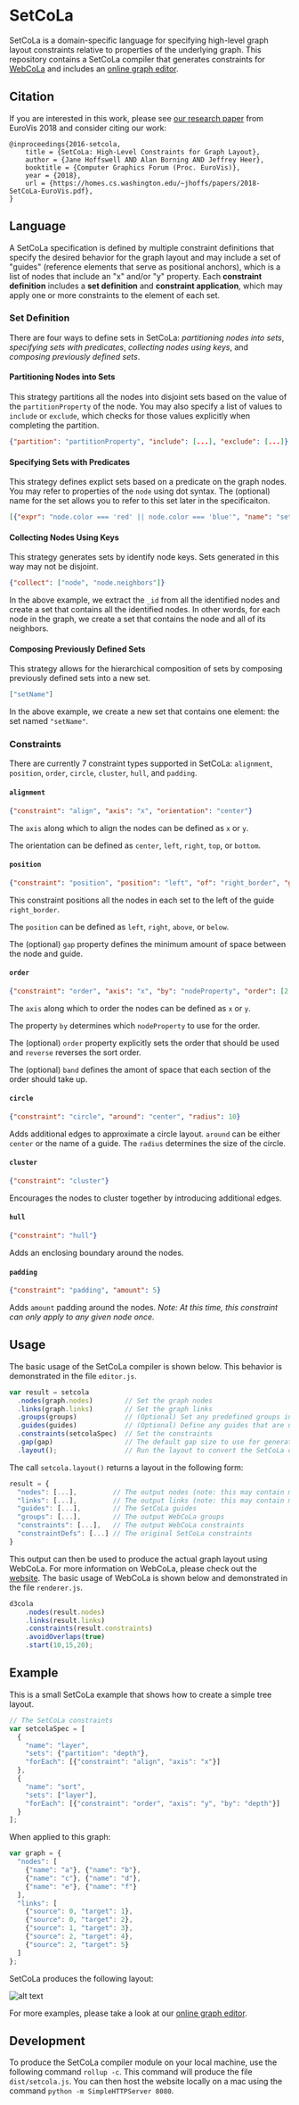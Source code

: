 # SetCoLa
SetCoLa is a domain-specific language for specifying high-level graph layout constraints relative to properties of the underlying graph. This repository contains a SetCoLa compiler that generates constraints for [WebCoLa](http://ialab.it.monash.edu/webcola/) and includes an [online graph editor](https://uwdata.github.io/setcola/).

## Citation
If you are interested in this work, please see [our research paper](https://homes.cs.washington.edu/~jhoffs/website/resources/papers/2018-SetCoLa-EuroVis.pdf) from EuroVis 2018 and consider citing our work:

```
@inproceedings{2016-setcola,
    title = {SetCoLa: High-Level Constraints for Graph Layout},
    author = {Jane Hoffswell AND Alan Borning AND Jeffrey Heer},
    booktitle = {Computer Graphics Forum (Proc. EuroVis)},
    year = {2018},
    url = {https://homes.cs.washington.edu/~jhoffs/papers/2018-SetCoLa-EuroVis.pdf},
}
```

## Language
A SetCoLa specification is defined by multiple constraint definitions that specify the desired behavior for the graph layout and may include a set of "guides" (reference elements that serve as positional anchors), which is a list of nodes that include an "x" and/or "y" property. Each **constraint definition** includes a **set definition** and **constraint application**, which may apply one or more constraints to the element of each set.

### Set Definition
There are four ways to define sets in SetCoLa: *partitioning nodes into sets*, *specifying sets with predicates*, *collecting nodes using keys*, and *composing previously defined sets*.

#### Partitioning Nodes into Sets
This strategy partitions all the nodes into disjoint sets based on the value of the `partitionProperty` of the node. You may also specify a list of values to `include` or `exclude`, which checks for those values explicitly when completing the partition.

```json
{"partition": "partitionProperty", "include": [...], "exclude": [...]}
```

#### Specifying Sets with Predicates
This strategy defines explict sets based on a predicate on the graph nodes. You may refer to properties of the `node` using dot syntax. The (optional) name for the set allows you to refer to this set later in the specificaiton.

```json
[{"expr": "node.color === 'red' || node.color === 'blue'", "name": "setName"}, ...]
```

#### Collecting Nodes Using Keys
This strategy generates sets by identify node keys. Sets generated in this way may not be disjoint.

```json
{"collect": ["node", "node.neighbors"]}
```

In the above example, we extract the `_id` from all the identified nodes and create a set that contains all the identified nodes. In other words, for each node in the graph, we create a set that contains the node and all of its neighbors.

#### Composing Previously Defined Sets
This strategy allows for the hierarchical composition of sets by composing previously defined sets into a new set.

```json
["setName"]
```

In the above example, we create a new set that contains one element: the set named `"setName"`.

### Constraints
There are currently 7 constraint types supported in SetCoLa: `alignment`, `position`, `order`, `circle`, `cluster`, `hull`, and `padding`.

#### `alignment`

```json
{"constraint": "align", "axis": "x", "orientation": "center"}
```

The `axis` along which to align the nodes can be defined as `x` or `y`. 

The orientation can be defined as `center`, `left`, `right`, `top`, or `bottom`.

#### `position`

```json
{"constraint": "position", "position": "left", "of": "right_border", "gap": 20}
```

This constraint positions all the nodes in each set to the left of the guide `right_border`.

The `position` can be defined as `left`, `right`, `above`, or `below`. 

The (optional) `gap` property defines the minimum amount of space between the node and guide.

#### `order`

```json
{"constraint": "order", "axis": "x", "by": "nodeProperty", "order": [2, 3, 1, 0], "reverse": true, "band": 200}
```

The `axis` along which to order the nodes can be defined as `x` or `y`.

The property `by` determines which `nodeProperty` to use for the order.

The (optional) `order` property explicitly sets the order that should be used and `reverse` reverses the sort order.

The (optional) `band` defines the amont of space that each section of the order should take up.

#### `circle`

```json
{"constraint": "circle", "around": "center", "radius": 10}
```

Adds additional edges to approximate a circle layout. `around` can be either `center` or the name of a guide. The `radius` determines the size of the circle.

#### `cluster`

```json
{"constraint": "cluster"}
```

Encourages the nodes to cluster together by introducing additional edges.

#### `hull`

```json
{"constraint": "hull"}
```

Adds an enclosing boundary around the nodes.

#### `padding`

```json
{"constraint": "padding", "amount": 5}
```

Adds `amount` padding around the nodes. *Note: At this time, this constraint can only apply to any given node once.*

## Usage
The basic usage of the SetCoLa compiler is shown below. This behavior is demonstrated in the file `editor.js`.

```javascript
var result = setcola
  .nodes(graph.nodes)        // Set the graph nodes
  .links(graph.links)        // Set the graph links
  .groups(groups)            // (Optional) Set any predefined groups in the graph
  .guides(guides)            // (Optional) Define any guides that are used by the SetCoLa layout
  .constraints(setcolaSpec)  // Set the constraints
  .gap(gap)                  // The default gap size to use for generating the constraints (if not specified in the SetCoLa spec)
  .layout();                 // Run the layout to convert the SetCoLa constraints to WebCoLa constraints
```
The call `setcola.layout()` returns a layout in the following form:

```javascript
result = {
  "nodes": [...],         // The output nodes (note: this may contain more nodes than originally input)
  "links": [...],         // The output links (note: this may contain more links than originally input)
  "guides": [...],        // The SetCoLa guides
  "groups": [...],        // The output WebCoLa groups
  "constraints": [...],   // The output WebCoLa constraints
  "constraintDefs": [...] // The original SetCoLa constraints
}
```
This output can then be used to produce the actual graph layout using WebCoLa. For more information on WebCoLa, please check out the [website](http://ialab.it.monash.edu/webcola/). The basic usage of WebCoLa is shown below and demonstrated in the file `renderer.js`.

```javascript
d3cola
    .nodes(result.nodes)
    .links(result.links)
    .constraints(result.constraints)
    .avoidOverlaps(true)
    .start(10,15,20);
```

## Example
This is a small SetCoLa example that shows how to create a simple tree layout.

```javascript
// The SetCoLa constraints
var setcolaSpec = [
  {
    "name": "layer",
    "sets": {"partition": "depth"},
    "forEach": [{"constraint": "align", "axis": "x"}]
  },
  {
    "name": "sort",
    "sets": ["layer"],
    "forEach": [{"constraint": "order", "axis": "y", "by": "depth"}]
  }
];
```
When applied to this graph:

```javascript
var graph = {
  "nodes": [
    {"name": "a"}, {"name": "b"},
    {"name": "c"}, {"name": "d"},
    {"name": "e"}, {"name": "f"}
  ],
  "links": [
    {"source": 0, "target": 1},
    {"source": 0, "target": 2},
    {"source": 1, "target": 3},
    {"source": 2, "target": 4},
    {"source": 2, "target": 5}
  ]
};
```

SetCoLa produces the following layout:

![alt text](https://github.com/uwdata/setcola/blob/master/images/smalltree.png "SetCoLa small tree layout")

For more examples, please take a look at our [online graph editor](https://uwdata.github.io/setcola/).

## Development

To produce the SetCoLa compiler module on your local machine, use the following command `rollup -c`. This command will produce the file `dist/setcola.js`. You can then host the website locally on a mac using the command `python -m SimpleHTTPServer 8080`.
